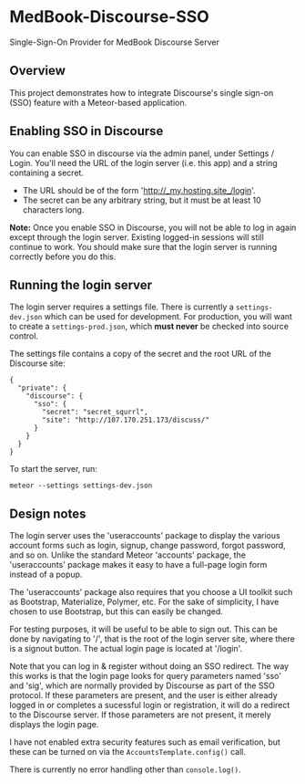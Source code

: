 # MedBook-Discourse-SSO

Single-Sign-On Provider for MedBook Discourse Server

## Overview

This project demonstrates how to integrate Discourse's single sign-on (SSO) feature with a Meteor-based application.

## Enabling SSO in Discourse

You can enable SSO in discourse via the admin panel, under Settings / Login. You'll need the URL of the login server
(i.e. this app) and a string containing a secret.

* The URL should be of the form 'http://_my.hosting.site_/login'.
* The secret can be any arbitrary string, but it must be at least 10 characters long.

**Note:** Once you enable SSO in Discourse, you will not be able to log in again except through the login server. Existing
logged-in sessions will still continue to work. You should make sure that the login server is running correctly before
you do this.

## Running the login server

The login server requires a settings file. There is currently a `settings-dev.json` which can be used for development.
For production, you will want to create a `settings-prod.json`, which **must never** be checked into source control.

The settings file contains a copy of the secret and the root URL of the Discourse site:

```
{
  "private": {
    "discourse": {
      "sso": {
        "secret": "secret_squrrl",
        "site": "http://107.170.251.173/discuss/"
      }
    }
  }
}
```

To start the server, run:

```
meteor --settings settings-dev.json
```

## Design notes

The login server uses the 'useraccounts' package to display the various account forms such as login, signup,
change password, forgot password, and so on. Unlike the standard Meteor 'accounts' package, the 'useraccounts'
package makes it easy to have a full-page login form instead of a popup.

The 'useraccounts' package also requires that you choose a UI toolkit such as Bootstrap, Materialize, Polymer, etc.
For the sake of simplicity, I have chosen to use Bootstrap, but this can easily be changed.

For testing purposes, it will be useful to be able to sign out. This can be done by navigating to '/', that is the root
of the login server site, where there is a signout button. The actual login page is located at '/login'.

Note that you can log in & register without doing an SSO redirect. The way this works is that the login page looks
for query parameters named 'sso' and 'sig', which are normally provided by Discourse as part of the SSO protocol.
If these parameters are present, and the user is either already logged in or completes a sucessful login or
registration, it will do a redirect to the Discourse server. If those parameters are not present, it merely displays
the login page.

I have not enabled extra security features such as email verification, but these can be turned on via the
`AccountsTemplate.config()` call.

There is currently no error handling other than `console.log()`.

